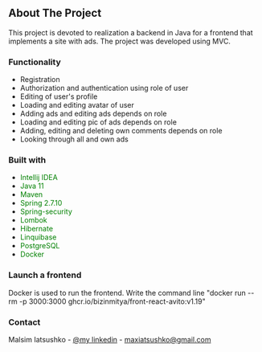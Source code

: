 <!-- ABOUT THE PROJECT -->
## About The Project
This project is devoted to realization a backend in Java for a frontend that implements a site with ads.
The project was developed using MVC.

### Functionality
* Registration
* Authorization and authentication using role of user
* Editing of user's profile
* Loading and editing avatar of user
* Adding ads and editing ads depends on role
* Loading and editing pic of ads depends on role
* Adding, editing and deleting own comments depends on role
* Looking through all and own ads

### Built with

* <span style="color: green"> Intellij IDEA </span>
* <span style="color: green"> Java 11 </span>
* <span style="color: green"> Maven </span>
* <span style="color: green"> Spring 2.7.10 </span>
* <span style="color: green"> Spring-security </span> 
* <span style="color: green"> Lombok </span>
* <span style="color: green"> Hibernate </span>
* <span style="color: green"> Linquibase </span>
* <span style="color: green"> PostgreSQL </span>
* <span style="color: green"> Docker </span>

### Launch a frontend
Docker is used to run the frontend. 
Write the command line "docker run --rm -p 3000:3000 ghcr.io/bizinmitya/front-react-avito:v1.19"


### Contact

Malsim Iatsushko - [@my linkedin](www.linkedin.com/in/iatsushko) - maxiatsushko@gmail.com